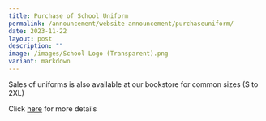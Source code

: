```yaml
---
title: Purchase of School Uniform
permalink: /announcement/website-announcement/purchaseuniform/
date: 2023-11-22
layout: post
description: ""
image: /images/School Logo (Transparent).png
variant: markdown
---
```

Sales of uniforms is also available at our bookstore for common sizes (S to 2XL)


Click [here](/files/announcement/Sales_Uniform_eoy2023.pdf) for more details
